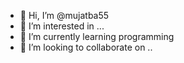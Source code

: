 - 👋 Hi, I’m @mujatba55
- 👀 I’m interested in ...
- 🌱 I’m currently learning programming
- 💞️ I’m looking to collaborate on ..

<!---
mujatba55/mujatba55 is a ✨ special ✨ repository because its `README.md` (this file) appears on your GitHub profile.
You can click the Preview link to take a look at your changes.
--->
